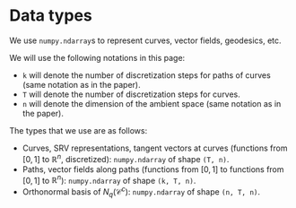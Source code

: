 Data types
==========

We use `numpy.ndarray`s to represent curves, vector fields, geodesics, etc.

We will use the following notations in this page:
- `k` will denote the number of discretization steps for paths of curves (same notation as in the paper).
- `T` will denote the number of discretization steps for curves.
- `n` will denote the dimension of the ambient space (same notation as in the paper).

The types that we use are as follows:

- Curves, SRV representations, tangent vectors at curves (functions from $[0, 1]$ to $\mathbb{R}^n$, discretized): `numpy.ndarray` of shape `(T, n)`.
- Paths, vector fields along paths (functions from $[0, 1]$ to functions from $[0, 1]$ to $\mathbb{R}^n$): `numpy.ndarray` of shape `(k, T, n)`.
- Orthonormal basis of $N_q(\mathcal{C}^c)$: `numpy.ndarray` of shape `(n, T, n)`.